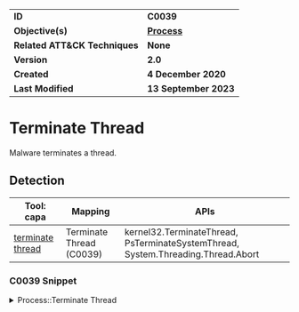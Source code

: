 <table>
<tr>
<td><b>ID</b></td>
<td><b>C0039</b></td>
</tr>
<tr>
<td><b>Objective(s)</b></td>
<td><b><a href="../process">Process</a></b></td>
</tr>
<tr>
<td><b>Related ATT&CK Techniques</b></td>
<td><b>None</b></td>
</tr>
<tr>
<td><b>Version</b></td>
<td><b>2.0</b></td>
</tr>
<tr>
<td><b>Created</b></td>
<td><b>4 December 2020</b></td>
</tr>
<tr>
<td><b>Last Modified</b></td>
<td><b>13 September 2023</b></td>
</tr>
</table>


# Terminate Thread

Malware terminates a thread.

## Detection

|Tool: capa|Mapping|APIs|
|---|---|---|
|[terminate thread](https://github.com/mandiant/capa-rules/blob/master/host-interaction/thread/terminate/terminate-thread.yml)|Terminate Thread (C0039)|kernel32.TerminateThread, PsTerminateSystemThread, System.Threading.Thread.Abort|

### C0039 Snippet
<details>
<summary> Process::Terminate Thread </summary>
SHA256: 27253651170386863b148afb2a0fdda7780ae65cbc31405acbd99fa06b44b79f
Location: 0x14000395B
<pre>
mov     param_1, qword ptr [DAT_14000ca58]      ; thread to terminate
xor     param_2, param_2        ; set the thread's exit status to 0
call    qword ptr [->KERNEL32.DLL::TerminateThread]     ; call the Windows API function to terminate the thread
</pre>
</details>
